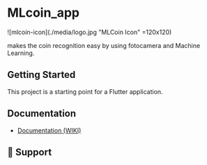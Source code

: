 # MLcoin_app

![mlcoin-icon](./media/logo.jpg "MLCoin Icon" =120x120)

makes the coin recognition easy by using fotocamera and Machine Learning.

## Getting Started

This project is a starting point for a Flutter application.

## Documentation

- [Documentation (WIKI)](https://github.com/MLcoinTeam/MLCoin/wiki)  

##  🤝 Support


